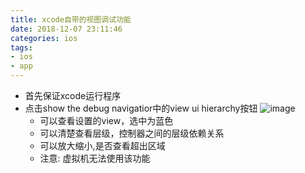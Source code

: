 ```yaml
---
title: xcode自带的视图调试功能
date: 2018-12-07 23:11:46
categories: ios
tags: 
- ios
- app
---
```


* 首先保证xcode运行程序
* 点击show the debug navigatior中的view ui hierarchy按钮
![image](../../../../../images/ios/view_ui.png)<br />
    * 可以查看设置的view，选中为蓝色
    * 可以清楚查看层级，控制器之间的层级依赖关系
    * 可以放大缩小,是否查看超出区域
    * 注意: 虚拟机无法使用该功能



